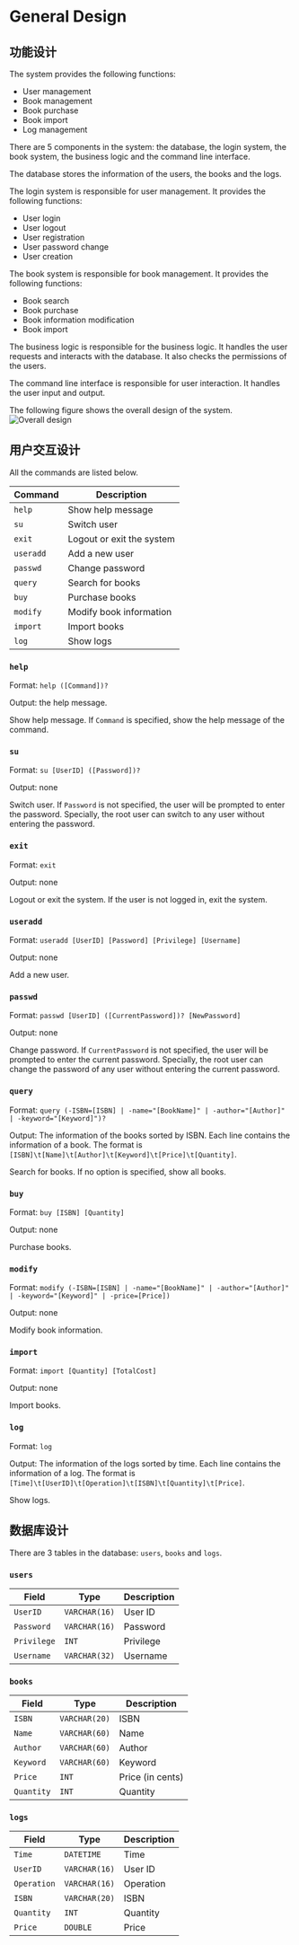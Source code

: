 # General Design
## 功能设计
The system provides the following functions:
- User management
- Book management
- Book purchase
- Book import
- Log management

There are 5 components in the system: the database, the login system, the book system, the business logic and the command line interface.

The database stores the information of the users, the books and the logs.

The login system is responsible for user management. It provides the following functions:
- User login
- User logout
- User registration
- User password change
- User creation

The book system is responsible for book management. It provides the following functions:
- Book search
- Book purchase
- Book information modification
- Book import

The business logic is responsible for the business logic. It handles the user requests and interacts with the database. It also checks the permissions of the users.

The command line interface is responsible for user interaction. It handles the user input and output.

The following figure shows the overall design of the system.
![Overall design](images/%2F%B9%A6%C4%DC%BD%E1%B9%B9%CD%BC.png)

## 用户交互设计
All the commands are listed below.

| Command | Description |
| --- | --- |
| `help` | Show help message |
| `su` | Switch user |
| `exit` | Logout or exit the system |
| `useradd` | Add a new user |
| `passwd` | Change password |
| `query` | Search for books |
| `buy` | Purchase books |
| `modify` | Modify book information |
| `import` | Import books |
| `log` | Show logs |

### `help`
Format: `help ([Command])?`

Output: the help message.

Show help message. If `Command` is specified, show the help message of the command.

### `su`
Format: `su [UserID] ([Password])?`

Output: none

Switch user. 
If `Password` is not specified, the user will be prompted to enter the password.
Specially, the root user can switch to any user without entering the password.

### `exit`
Format: `exit`

Output: none

Logout or exit the system. If the user is not logged in, exit the system.

### `useradd`
Format: `useradd [UserID] [Password] [Privilege] [Username]`

Output: none

Add a new user.

### `passwd`
Format: `passwd [UserID] ([CurrentPassword])? [NewPassword]`

Output: none

Change password. If `CurrentPassword` is not specified, the user will be prompted to enter the current password.
Specially, the root user can change the password of any user without entering the current password.

### `query`
Format: `query (-ISBN=[ISBN] | -name="[BookName]" | -author="[Author]" | -keyword="[Keyword]")?`

Output: The information of the books sorted by ISBN. Each line contains the information of a book. The format is `[ISBN]\t[Name]\t[Author]\t[Keyword]\t[Price]\t[Quantity]`.

Search for books. If no option is specified, show all books.

### `buy`
Format: `buy [ISBN] [Quantity]`

Output: none

Purchase books.

### `modify`
Format: `modify (-ISBN=[ISBN] | -name="[BookName]" | -author="[Author]" | -keyword="[Keyword]" | -price=[Price])`

Output: none

Modify book information.

### `import`
Format: `import [Quantity] [TotalCost]`

Output: none

Import books.

### `log`
Format: `log`

Output: The information of the logs sorted by time. Each line contains the information of a log. The format is `[Time]\t[UserID]\t[Operation]\t[ISBN]\t[Quantity]\t[Price]`.

Show logs.

## 数据库设计
There are 3 tables in the database: `users`, `books` and `logs`.
### `users`
| Field | Type | Description |
| --- | --- | --- |
| `UserID` | `VARCHAR(16)` | User ID |
| `Password` | `VARCHAR(16)` | Password |
| `Privilege` | `INT` | Privilege |
| `Username` | `VARCHAR(32)` | Username |

### `books`
| Field | Type          | Description      |
| --- |---------------|------------------|
| `ISBN` | `VARCHAR(20)` | ISBN             |
| `Name` | `VARCHAR(60)` | Name             |
| `Author` | `VARCHAR(60)` | Author           |
| `Keyword` | `VARCHAR(60)` | Keyword          |
| `Price` | `INT`         | Price (in cents) |
| `Quantity` | `INT`         | Quantity         |

### `logs`
| Field | Type | Description |
| --- | --- | --- |
| `Time` | `DATETIME` | Time |
| `UserID` | `VARCHAR(16)` | User ID |
| `Operation` | `VARCHAR(16)` | Operation |
| `ISBN` | `VARCHAR(20)` | ISBN |
| `Quantity` | `INT` | Quantity |
| `Price` | `DOUBLE` | Price |
